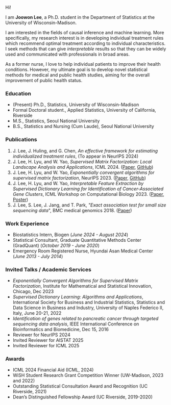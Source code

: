 Hi!

I am **Joowon Lee**, a Ph.D. student in the Department of Statistics at the University of Wisconsin-Madison.

I am interested in the fields of causal inference and machine learning. More specifically, my research interest is in developing individual treatment rules which recommend optimal treatment according to individual characteristics. I seek methods that can give *interpretable* results so that they can be widely used and communicated with professionals in broad areas.

As a former nurse, I love to help individual patients to improve their health conditions. However, my ultimate goal is to develop novel statistical methods for medical and public health studies, aiming for the overall improvement of public health status.


### Education
- (Present) Ph.D., Statistics, University of Wisconsin-Madison
- Formal Doctoral student., Applied Statistics, University of California, Riverside
- M.S., Statistics, Seoul National University
- B.S., Statistics and Nursing (Cum Laude), Seoul National University

### Publications
1. J. Lee, J. Huling, and G. Chen, *An effective framework for estimating individualized treatment rules*, (To appear in NeurIPS 2024)
2. J. Lee, H. Lyu, and W. Yao, *Supervised Matrix Factorization: Local Landscape Analysis and Applications*, ICML 2024. ([Paper](https://proceedings.mlr.press/v235/lee24p.html), [GitHub](https://github.com/ljw9510/SMF))
3. J. Lee, H. Lyu, and W. Yao, *Exponentially convergent algorithms for supervised matrix factorization*, NeurIPS 2023. ([Paper](https://papers.nips.cc/paper_files/paper/2023/file/f2c80b3c9cf8102d38c4b21af25d9740-Paper-Conference.pdf), [GitHub](https://github.com/ljw9510/SMF))
4. J. Lee, H. Lyu, and W. Yao, *Interpretable Feature Extraction by Supervised Dictionary Learning for Identification of Cancer-Associated Gene Clusters*, ICML Workshop on Computational Biology 2023. ([Paper](https://icml-compbio.github.io/2023/papers/WCBICML2023_paper155.pdf), [Poster](https://1drv.ms/b/s!AvD9GmQQHxezkP4b4AdIAFtxKmZOCw?e=bQxdz1))
5. J. Lee, S. Lee, J. Jang, and T. Park, *"Exact association test for small size sequencing data*", BMC medical genomics 2018. ([Paper](https://bmcmedgenomics.biomedcentral.com/articles/10.1186/s12920-018-0344-z))

### Work Experience
- Biostatistics Intern, Biogen (_June 2024 - August 2024_)
- Statistical Consultant, Graduate Quantitative Methods Center (GradQuant) (_October 2019 - June 2020_)
- Emergency Room Registered Nurse, Hyundai Asan Medical Center (_June 2013 - July 2014_)

### Invited Talks / Academic Services
- *Exponentially Convergent Algorithms for Supervised Matrix Factorization*, Institute for Mathematical and Statistical Innovation, Chicago, Dec 2023
- *Supervised Dictionary Learning: Algorithms and Applications*, International Society for Business and Industrial Statistics, Statistics and Data Science in Business and Industry, University of Naples Federico II, Italy, June 20-21, 2022
- *Identification of genes related to pancreatic cancer through targeted sequencing data analysis*, IEEE International Conference on Bioinformatics and Biomedicine, Dec 15, 2016
- Reviewer for NeurIPS 2024
- Invited Reviewer for AISTAT 2025
- Invited Reviewer for ICML 2025
			
### Awards
- ICML 2024 Financial Aid (ICML, 2024)
- WiSH Student Research Grant Competition Winner (UW-Madison, 2023 and 2022)
- Outstanding Statistical Consultation Award and Recognition (UC Riverside, 2021)
- Dean’s Distinguished Fellowship Award (UC Riverside, 2019-2020)

